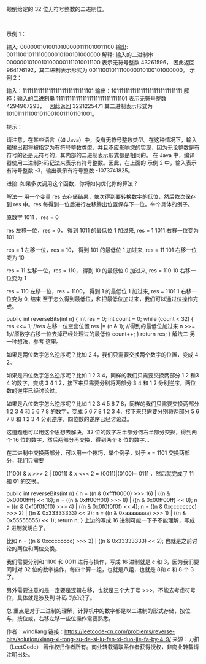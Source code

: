 颠倒给定的 32 位无符号整数的二进制位。

 

示例 1：

输入: 00000010100101000001111010011100
输出: 00111001011110000010100101000000
解释: 输入的二进制串 00000010100101000001111010011100 表示无符号整数 43261596，
      因此返回 964176192，其二进制表示形式为 00111001011110000010100101000000。
示例 2：

输入：11111111111111111111111111111101
输出：10111111111111111111111111111111
解释：输入的二进制串 11111111111111111111111111111101 表示无符号整数 4294967293，
      因此返回 3221225471 其二进制表示形式为 10101111110010110010011101101001。
 

提示：

请注意，在某些语言（如 Java）中，没有无符号整数类型。在这种情况下，输入和输出都将被指定为有符号整数类型，并且不应影响您的实现，因为无论整数是有符号的还是无符号的，其内部的二进制表示形式都是相同的。
在 Java 中，编译器使用二进制补码记法来表示有符号整数。因此，在上面的 示例 2 中，输入表示有符号整数 -3，输出表示有符号整数 -1073741825。
 

进阶:
如果多次调用这个函数，你将如何优化你的算法？


解法一
用一个变量 res 去存储结果，依次得到要转换数字的低位，然后依次保存到 res 中。res 每得到一位后进行左移腾出位置保存下一位。举个具体的例子。

原数字 1011 ，res = 0
    
res 左移一位，res = 0，
得到 1011 的最低位 1 加过来, res = 1
1011 右移一位变为 101
    
res = 1 左移一位，res = 10，
得到 101 的最低位 1 加过来, res = 11
101 右移一位变为 10 
    
res = 11 左移一位，res = 110，
得到 10 的最低位 0 加过来, res = 110
10 右移一位变为 1 
    
res = 110 左移一位，res = 1100，
得到 1 的最低位 1 加过来, res = 1101
1 右移一位变为 0, 结束 
至于怎么得到最低位，和把最低位加过来，我们可以通过位操作完成。

public int reverseBits(int n) {
    int res = 0;
    int count = 0;
    while (count < 32) {
        res <<= 1;  //res 左移一位空出位置
        res |= (n & 1); //得到的最低位加过来
        n >>= 1;//原数字右移一位去掉已经处理过的最低位
        count++;
    }
    return res;
}
解法二
另一种想法，参考 这里。

如果是两位数字怎么逆序呢？比如 2 4，我们只需要交换两个数字的位置，变成 4 2。

如果是四位数字怎么逆序呢？比如 1 2 3 4，同样的我们只需要交换两部分 1 2 和3 4 的数字，变成 3 4 1 2，接下来只需要分别将两部分 3 4 和 1 2 分别逆序，两位数的逆序已经讨论过。

如果是八位数字怎么逆序呢？比如 1 2 3 4 5 6 7 8，同样的我们只需要交换两部分1 2 3 4 和 5 6 7 8 的数字，变成 5 6 7 8 1 2 3 4，接下来只需要分别将两部分 5 6 7 8 和 1 2 3 4 分别逆序，四位数的逆序已经讨论过。

这道题也可以用这个思想去解决，32 位的数字左半部分何右半部分交换，得到两个 16 位的数字，然后两部分再交换，得到两个 8 位的数字...

在二进制中交换两部分，可以用一个技巧，举个例子，对于 x = 1101 交换两部分，我们只需要

(1100) & x >>> 2 | (0011) & x <<< 2 = (0011)|(0100)= 0111 ，然后就完成了 11 和 01 的交换。

public int reverseBits(int n) {
    n = ((n & 0xffff0000) >>> 16) | ((n & 0x0000ffff) << 16);
    n = ((n & 0xff00ff00) >>> 8) | ((n & 0x00ff00ff) << 8);
    n = ((n & 0xf0f0f0f0) >>> 4) | ((n & 0x0f0f0f0f) << 4);
    n = ((n & 0xcccccccc) >>> 2) | ((n & 0x33333333) << 2);
    n = ((n & 0xaaaaaaaa) >>> 1) | ((n & 0x55555555) << 1);
    return n;
}
上边的写成 16 进制可能一下子不能理解，写成 2 进制就明白了。

比如 n = ((n & 0xcccccccc) >>> 2) | ((n & 0x33333333) << 2); 也就是之前讨论的两位和两位交换。

我们需要分别和 1100 和 0011 进行与操作，写成 16 进制就是 c 和 3，因为我们要同时对 32 位的数字操作，每四个算一组，也就是八组，也就是 8和 c 和 8 个 3 了。

另外需要注意的是一定要是逻辑右移，也就是三个大于号 >>>，不能去考虑符号位，具体就是涉及到 补码 的知识了。

总
重点是对于二进制的理解，计算机中的数字都是以二进制的形式存储，按位与，按位或，右移左移一些位操作需要熟悉。

作者：windliang
链接：https://leetcode-cn.com/problems/reverse-bits/solution/xiang-xi-tong-su-de-si-lu-fen-xi-duo-jie-fa-by-4-9/
来源：力扣（LeetCode）
著作权归作者所有。商业转载请联系作者获得授权，非商业转载请注明出处。